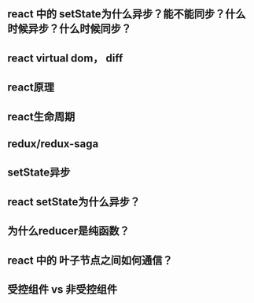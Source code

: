 ## react 中的 setState为什么异步？能不能同步？什么时候异步？什么时候同步？

## react virtual dom， diff

## react原理

## react生命周期

## redux/redux-saga

## setState异步

## react setState为什么异步？

## 为什么reducer是纯函数？

## react 中的 叶子节点之间如何通信？

## 受控组件 vs 非受控组件